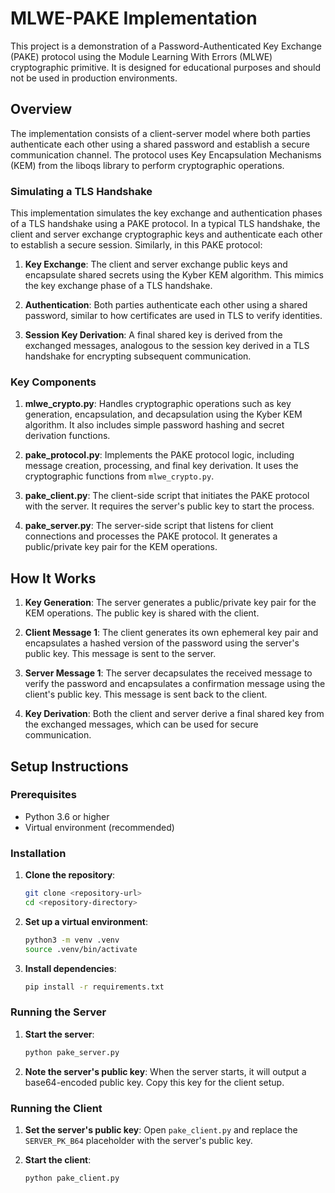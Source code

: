 
# MLWE-PAKE Implementation

This project is a demonstration of a Password-Authenticated Key Exchange (PAKE) protocol using the Module Learning With Errors (MLWE) cryptographic primitive. It is designed for educational purposes and should not be used in production environments.

## Overview

The implementation consists of a client-server model where both parties authenticate each other using a shared password and establish a secure communication channel. The protocol uses Key Encapsulation Mechanisms (KEM) from the liboqs library to perform cryptographic operations.

### Simulating a TLS Handshake

This implementation simulates the key exchange and authentication phases of a TLS handshake using a PAKE protocol. In a typical TLS handshake, the client and server exchange cryptographic keys and authenticate each other to establish a secure session. Similarly, in this PAKE protocol:

1. **Key Exchange**: The client and server exchange public keys and encapsulate shared secrets using the Kyber KEM algorithm. This mimics the key exchange phase of a TLS handshake.

2. **Authentication**: Both parties authenticate each other using a shared password, similar to how certificates are used in TLS to verify identities.

3. **Session Key Derivation**: A final shared key is derived from the exchanged messages, analogous to the session key derived in a TLS handshake for encrypting subsequent communication.

### Key Components

1. **mlwe_crypto.py**: Handles cryptographic operations such as key generation, encapsulation, and decapsulation using the Kyber KEM algorithm. It also includes simple password hashing and secret derivation functions.

2. **pake_protocol.py**: Implements the PAKE protocol logic, including message creation, processing, and final key derivation. It uses the cryptographic functions from `mlwe_crypto.py`.

3. **pake_client.py**: The client-side script that initiates the PAKE protocol with the server. It requires the server's public key to start the process.

4. **pake_server.py**: The server-side script that listens for client connections and processes the PAKE protocol. It generates a public/private key pair for the KEM operations.

## How It Works

1. **Key Generation**: The server generates a public/private key pair for the KEM operations. The public key is shared with the client.

2. **Client Message 1**: The client generates its own ephemeral key pair and encapsulates a hashed version of the password using the server's public key. This message is sent to the server.

3. **Server Message 1**: The server decapsulates the received message to verify the password and encapsulates a confirmation message using the client's public key. This message is sent back to the client.

4. **Key Derivation**: Both the client and server derive a final shared key from the exchanged messages, which can be used for secure communication.

## Setup Instructions

### Prerequisites

- Python 3.6 or higher
- Virtual environment (recommended)

### Installation

1. **Clone the repository**:
   ```bash
   git clone <repository-url>
   cd <repository-directory>
   ```

2. **Set up a virtual environment**:
   ```bash
   python3 -m venv .venv
   source .venv/bin/activate
   ```

3. **Install dependencies**:
   ```bash
   pip install -r requirements.txt
   ```

### Running the Server

1. **Start the server**:
   ```bash
   python pake_server.py
   ```

2. **Note the server's public key**: When the server starts, it will output a base64-encoded public key. Copy this key for the client setup.

### Running the Client

1. **Set the server's public key**: Open `pake_client.py` and replace the `SERVER_PK_B64` placeholder with the server's public key.

2. **Start the client**:
   ```bash
   python pake_client.py
   ```


